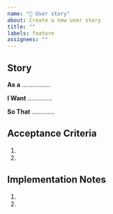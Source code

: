 ```yaml
---
name: "👥 User story"
about: Create a new user story
title: ""
labels: feature
assignees: ""
---
```


## Story

**As a** ................

**I Want** ..............

**So That** .............

## Acceptance Criteria

1.
2.

## Implementation Notes

1.
2.
